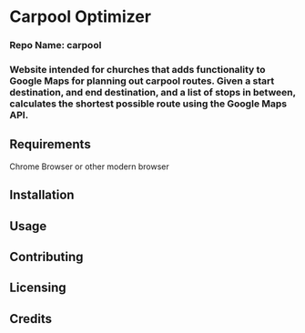 # Carpool Optimizer
### Repo Name: carpool
### Website intended for churches that adds functionality to Google Maps for planning out carpool routes. Given a start destination, and end destination, and a list of stops in between, calculates the shortest possible route using the Google Maps API. 


## Requirements
Chrome Browser or other modern browser

## Installation

## Usage

## Contributing

## Licensing

## Credits

